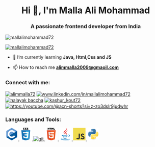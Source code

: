 <h1 align="center">Hi 👋, I'm Malla Ali Mohammad</h1>
<h3 align="center">A passionate frontend developer from India</h3>

<p align="left"> <img src="https://komarev.com/ghpvc/?username=mallalimohammad72&label=Profile%20views&color=0e75b6&style=flat" alt="mallalimohammad72" /> </p>

<p align="left"> <a href="https://github.com/ryo-ma/github-profile-trophy"><img src="https://github-profile-trophy.vercel.app/?username=mallalimohammad72" alt="mallalimohammad72" /></a> </p>

- 🌱 I’m currently learning **Java, Html,Css and JS**

- 📫 How to reach me **alimmalla2009@gmaoil.com**

<h3 align="left">Connect with me:</h3>
<p align="left">
<a href="https://twitter.com/alimmalla72" target="blank"><img align="center" src="https://raw.githubusercontent.com/rahuldkjain/github-profile-readme-generator/master/src/images/icons/Social/twitter.svg" alt="alimmalla72" height="30" width="40" /></a>
<a href="https://linkedin.com/in/www.linkedin.com/in/mallalimohammad72" target="blank"><img align="center" src="https://raw.githubusercontent.com/rahuldkjain/github-profile-readme-generator/master/src/images/icons/Social/linked-in-alt.svg" alt="www.linkedin.com/in/mallalimohammad72" height="30" width="40" /></a>
<a href="https://fb.com/nalayak baccha" target="blank"><img align="center" src="https://raw.githubusercontent.com/rahuldkjain/github-profile-readme-generator/master/src/images/icons/Social/facebook.svg" alt="nalayak baccha" height="30" width="40" /></a>
<a href="https://instagram.com/kashur_kout72" target="blank"><img align="center" src="https://raw.githubusercontent.com/rahuldkjain/github-profile-readme-generator/master/src/images/icons/Social/instagram.svg" alt="kashur_kout72" height="30" width="40" /></a>
<a href="https://www.youtube.com/c/https://youtube.com/@acn-shorts?si=z-zo3dslr9judwhr" target="blank"><img align="center" src="https://raw.githubusercontent.com/rahuldkjain/github-profile-readme-generator/master/src/images/icons/Social/youtube.svg" alt="https://youtube.com/@acn-shorts?si=z-zo3dslr9judwhr" height="30" width="40" /></a>
</p>

<h3 align="left">Languages and Tools:</h3>
<p align="left"> <a href="https://www.cprogramming.com/" target="_blank" rel="noreferrer"> <img src="https://raw.githubusercontent.com/devicons/devicon/master/icons/c/c-original.svg" alt="c" width="40" height="40"/> </a> <a href="https://www.w3schools.com/css/" target="_blank" rel="noreferrer"> <img src="https://raw.githubusercontent.com/devicons/devicon/master/icons/css3/css3-original-wordmark.svg" alt="css3" width="40" height="40"/> </a> <a href="https://git-scm.com/" target="_blank" rel="noreferrer"> <img src="https://www.vectorlogo.zone/logos/git-scm/git-scm-icon.svg" alt="git" width="40" height="40"/> </a> <a href="https://www.w3.org/html/" target="_blank" rel="noreferrer"> <img src="https://raw.githubusercontent.com/devicons/devicon/master/icons/html5/html5-original-wordmark.svg" alt="html5" width="40" height="40"/> </a> <a href="https://www.java.com" target="_blank" rel="noreferrer"> <img src="https://raw.githubusercontent.com/devicons/devicon/master/icons/java/java-original.svg" alt="java" width="40" height="40"/> </a> <a href="https://developer.mozilla.org/en-US/docs/Web/JavaScript" target="_blank" rel="noreferrer"> <img src="https://raw.githubusercontent.com/devicons/devicon/master/icons/javascript/javascript-original.svg" alt="javascript" width="40" height="40"/> </a> <a href="https://www.python.org" target="_blank" rel="noreferrer"> <img src="https://raw.githubusercontent.com/devicons/devicon/master/icons/python/python-original.svg" alt="python" width="40" height="40"/> </a> </p>
